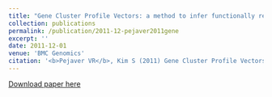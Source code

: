 ```yaml
---
title: "Gene Cluster Profile Vectors: a method to infer functionally related gene sets by grouping proximity-based gene clusters"
collection: publications
permalink: /publication/2011-12-pejaver2011gene
excerpt: ''
date: 2011-12-01
venue: 'BMC Genomics'
citation: '<b>Pejaver VR</b>, Kim S (2011) Gene Cluster Profile Vectors: a method to infer functionally related gene sets by grouping proximity-based gene clusters. <i>BMC Genomics</i> 12(Suppl 2 - IEEE International Conference on Bioinformatics and Biomedicine 2010) S2.'
---
```

[Download paper here](http://vpejaver.github.io/files/2011-12-pejaver2011gene.pdf)

